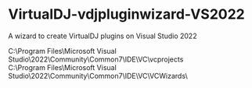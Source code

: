 # VirtualDJ-vdjpluginwizard-VS2022
A wizard to create VirtualDJ plugins on Visual Studio 2022

C:\Program Files\Microsoft Visual Studio\2022\Community\Common7\IDE\VC\vcprojects\
C:\Program Files\Microsoft Visual Studio\2022\Community\Common7\IDE\VC\VCWizards\

